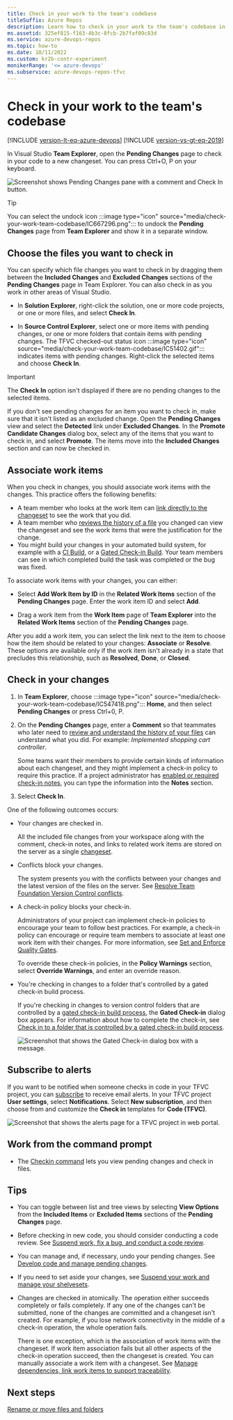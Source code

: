 ```yaml
---
title: Check in your work to the team's codebase
titleSuffix: Azure Repos
description: Learn how to check in your work to the team's codebase in Azure Repos, including possible outcomes and conflicts.
ms.assetid: 325ef815-f163-4b3c-8fcb-2b7faf09c83d
ms.service: azure-devops-repos
ms.topic: how-to
ms.date: 10/11/2022
ms.custom: kr2b-contr-experiment
monikerRange: '<= azure-devops'
ms.subservice: azure-devops-repos-tfvc
---
```


# Check in your work to the team's codebase

[!INCLUDE [version-lt-eq-azure-devops](../../includes/version-lt-eq-azure-devops.md)]
[!INCLUDE [version-vs-gt-eq-2019](../../includes/version-vs-gt-eq-2019.md)]

In Visual Studio **Team Explorer**, open the **Pending Changes** page to check in your code to a new changeset. You can press Ctrl+O, P on your keyboard.

![Screenshot shows Pending Changes pane with a comment and Check In button.](media/check-your-work-team-codebase/pending-changes.png)

>[!TIP]
> You can select the undock icon :::image type="icon" source="media/check-your-work-team-codebase/IC667296.png"::: to undock the **Pending Changes** page from **Team Explorer** and show it in a separate window.

<a name="include_exclude"></a>

## Choose the files you want to check in

You can specify which file changes you want to check in by dragging them between the **Included Changes** and **Excluded Changes** sections of the **Pending Changes** page in Team Explorer. You can also check in as you work in other areas of Visual Studio.

- In **Solution Explorer**, right-click the solution, one or more code projects, or one or more files, and select **Check In**.

- In **Source Control Explorer**, select one or more items with pending changes, or one or more folders that contain items with pending changes. The TFVC checked-out status icon :::image type="icon" source="media/check-your-work-team-codebase/IC51402.gif"::: indicates items with pending changes. Right-click the selected items and choose **Check In**.

> [!IMPORTANT]
> The **Check In** option isn't displayed if there are no pending changes to the selected items.

If you don't see pending changes for an item you want to check in, make sure that it isn't listed as an excluded change. Open the **Pending Changes** view and select the **Detected** link under **Excluded Changes**. In the **Promote Candidate Changes** dialog box, select any of the items that you want to check in, and select **Promote**. The items move into the **Included Changes** section and can now be checked in.

## Associate work items

When you check in changes, you should associate work items with the changes. This practice offers the following benefits:

- A team member who looks at the work item can [link directly to the changeset](../../boards/queries/link-work-items-support-traceability.md) to see the work that you did.
- A team member who [reviews the history of a file](view-manage-past-versions.md) you changed can view the changeset and see the work items that were the justification for the change.
- You might build your changes in your automated build system, for example with a [CI Build](../../pipelines/build/triggers.md), or a [Gated Check-in Build](../../pipelines/repos/index.md). Your team members can see in which completed build the task was completed or the bug was fixed.

To associate work items with your changes, you can either:

- Select **Add Work Item by ID** in the **Related Work Items** section of the **Pending Changes** page. Enter the work item ID and select **Add**.

- Drag a work item from the **Work Item** page of **Team Explorer** into the **Related Work Items** section of the **Pending Changes** page.

After you add a work item, you can select the link next to the item to choose how the item should be related to your changes: **Associate** or **Resolve**. These options are available only if the work item isn't already in a state that precludes this relationship, such as **Resolved**, **Done**, or **Closed**.

## Check in your changes

1. In **Team Explorer**, choose :::image type="icon" source="media/check-your-work-team-codebase/IC547418.png"::: **Home**, and then select **Pending Changes** or press Ctrl+0, P.

1. On the **Pending Changes** page, enter a **Comment** so that teammates who later need to [review and understand the history of your files](view-manage-past-versions.md) can understand what you did. For example: *Implemented shopping cart controller*.

   Some teams want their members to provide certain kinds of information about each changeset, and they might implement a check-in policy to require this practice. If a project administrator has [enabled or required check-in notes](configure-check-notes.md), you can type the information into the **Notes** section.

1. Select **Check In**.

One of the following outcomes occurs:

- Your changes are checked in.

  All the included file changes from your workspace along with the comment, check-in notes, and links to related work items are stored on the server as a single [changeset](find-view-changesets.md).

- Conflicts block your changes.

  The system presents you with the conflicts between your changes and the latest version of the files on the server. See [Resolve Team Foundation Version Control conflicts](resolve-team-foundation-version-control-conflicts.md).

- A check-in policy blocks your check-in.

  Administrators of your project can implement check-in policies to encourage your team to follow best practices. For example, a check-in policy can encourage or require team members to associate at least one work item with their changes. For more information, see [Set and Enforce Quality Gates](set-enforce-quality-gates.md).

  To override these check-in policies, in the **Policy Warnings** section, select **Override Warnings**, and enter an override reason.

- You're checking in changes to a folder that's controlled by a gated check-in build process.

  If you're checking in changes to version control folders that are controlled by a [gated check-in build process](../../pipelines/repos/index.md), the **Gated Check-in** dialog box appears. For information about how to complete the check-in, see [Check in to a folder that is controlled by a gated check-in build process](check-folder-controlled-by-gated-check-build-process.md).

  ![Screenshot that shows the Gated Check-in dialog box with a message.](media/check-your-work-team-codebase/gated-check-in.png)


## Subscribe to alerts

If you want to be notified when someone checks in code in your TFVC project, you can [subscribe](../../notifications/manage-your-personal-notifications.md) to receive email alerts. In your TFVC project **User settings**, select **Notifications**. Select **New subscription**, and then choose from and customize the **Check in** templates for **Code (TFVC)**.

![Screenshot that shows the alerts page for a TFVC project in web portal.](media/check-your-work-team-codebase/notifications.png)

## Work from the command prompt

- The [Checkin command](checkin-command.md) lets you view pending changes and check in files.

## Tips

- You can toggle between list and tree views by selecting **View Options** from the **Included Items** or **Excluded Items** sections of the **Pending Changes** page.

- Before checking in new code, you should consider conducting a code review. See [Suspend work, fix a bug, and conduct a code review](day-life-alm-developer-suspend-work-fix-bug-conduct-code-review.md).

- You can manage and, if necessary, undo your pending changes. See [Develop code and manage pending changes](develop-code-manage-pending-changes.md).

- If you need to set aside your changes, see [Suspend your work and manage your shelvesets](suspend-your-work-manage-your-shelvesets.md).

- Changes are checked in atomically. The operation either succeeds completely or fails completely. If any one of the changes can't be submitted, none of the changes are committed and a changeset isn't created. For example, if you lose network connectivity in the middle of a check-in operation, the whole operation fails.

  There is one exception, which is the association of work items with the changeset. If work item association fails but all other aspects of the check-in operation succeed, then the changeset is created. You can manually associate a work item with a changeset. See [Manage dependencies, link work items to support traceability](../../boards/queries/link-work-items-support-traceability.md).

## Next steps

[Rename or move files and folders](rename-move-files-folders.md)

